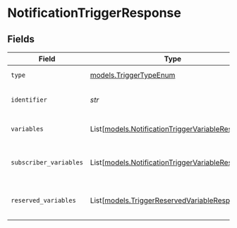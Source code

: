 # NotificationTriggerResponse


## Fields

| Field                                                                                                | Type                                                                                                 | Required                                                                                             | Description                                                                                          |
| ---------------------------------------------------------------------------------------------------- | ---------------------------------------------------------------------------------------------------- | ---------------------------------------------------------------------------------------------------- | ---------------------------------------------------------------------------------------------------- |
| `type`                                                                                               | [models.TriggerTypeEnum](../models/triggertypeenum.md)                                               | :heavy_check_mark:                                                                                   | The type of the trigger                                                                              |
| `identifier`                                                                                         | *str*                                                                                                | :heavy_check_mark:                                                                                   | The identifier of the trigger                                                                        |
| `variables`                                                                                          | List[[models.NotificationTriggerVariableResponse](../models/notificationtriggervariableresponse.md)] | :heavy_check_mark:                                                                                   | The variables of the trigger                                                                         |
| `subscriber_variables`                                                                               | List[[models.NotificationTriggerVariableResponse](../models/notificationtriggervariableresponse.md)] | :heavy_minus_sign:                                                                                   | The subscriber variables of the trigger                                                              |
| `reserved_variables`                                                                                 | List[[models.TriggerReservedVariableResponse](../models/triggerreservedvariableresponse.md)]         | :heavy_minus_sign:                                                                                   | The reserved variables of the trigger                                                                |
